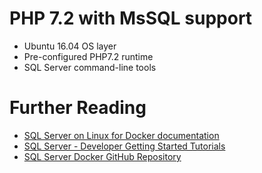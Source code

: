 # PHP 7.2 with MsSQL support

- Ubuntu 16.04 OS layer
- Pre-configured PHP7.2 runtime
- SQL Server command-line tools

# Further Reading

+ [SQL Server on Linux for Docker documentation](https://docs.microsoft.com/en-us/sql/linux/sql-server-linux-setup-docker)
+ [SQL Server - Developer Getting Started Tutorials](https://www.microsoft.com/en-us/sql-server/developer-get-started/?utm_source=DockerHub)
+ [SQL Server Docker GitHub Repository](https://github.com/Microsoft/mssql-docker)